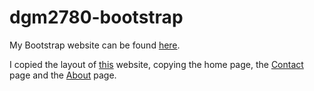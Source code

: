 # dgm2780-bootstrap


My Bootstrap website can be found [here](https://reverent-babbage-1aed13.netlify.com/).

I copied the layout of [this](https://lemonandsagemarket.com/) website, copying the home page, the [Contact](https://lemonandsagemarket.com/contact-us/) page and the [About](https://lemonandsagemarket.com/about/) page.

